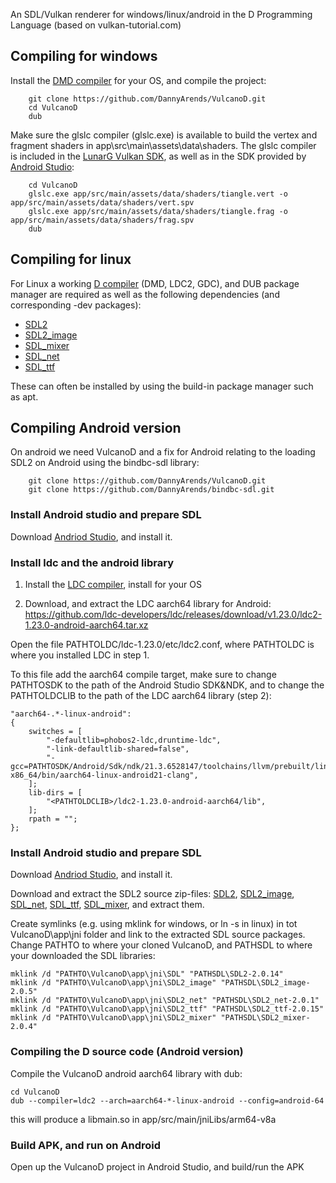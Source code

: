An SDL/Vulkan renderer for windows/linux/android in the D Programming Language (based on vulkan-tutorial.com)

## Compiling for windows
Install the [DMD compiler](https://dlang.org/download.html) for your OS, and compile the project:

```
    git clone https://github.com/DannyArends/VulcanoD.git
    cd VulcanoD
    dub
```

Make sure the glslc compiler (glslc.exe) is available to build the vertex and fragment shaders in app\src\main\assets\data\shaders.
The glslc compiler is included in the [LunarG Vulkan SDK](https://vulkan.lunarg.com/), as well as in the SDK provided by 
[Android Studio](https://developer.android.com/studio):

```
    cd VulcanoD
    glslc.exe app/src/main/assets/data/shaders/tiangle.vert -o app/src/main/assets/data/shaders/vert.spv
    glslc.exe app/src/main/assets/data/shaders/tiangle.frag -o app/src/main/assets/data/shaders/frag.spv
    dub
```

## Compiling for linux
For Linux a working [D compiler](https://dlang.org/download.html) (DMD, LDC2, GDC), and DUB package manager are required as well as the following 
dependencies (and corresponding -dev packages):

 * [SDL2](https://www.libsdl.org/)
 * [SDL2_image](https://www.libsdl.org/projects/SDL_image/)
 * [SDL_mixer](https://www.libsdl.org/projects/SDL_mixer/)
 * [SDL_net](https://www.libsdl.org/projects/SDL_net/)
 * [SDL_ttf](https://www.libsdl.org/projects/SDL_ttf/)

These can often be installed by using the build-in package manager such as apt.

## Compiling Android version

On android we need VulcanoD and a fix for Android relating to the loading SDL2 on Android using the bindbc-sdl library:

```
    git clone https://github.com/DannyArends/VulcanoD.git
    git clone https://github.com/DannyArends/bindbc-sdl.git
```

###  Install Android studio and prepare SDL
Download [Andriod Studio](https://developer.android.com/studio), and install it.

###  Install ldc and the android library

1) Install the [LDC compiler](https://dlang.org/download.html), install for your OS

2) Download, and extract the LDC aarch64 library for Android:
https://github.com/ldc-developers/ldc/releases/download/v1.23.0/ldc2-1.23.0-android-aarch64.tar.xz

Open the file PATHTOLDC/ldc-1.23.0/etc/ldc2.conf, where PATHTOLDC is where you installed LDC in step 1. 

To this file add the aarch64 compile target, make sure to change PATHTOSDK to the path of the Android Studio SDK&NDK, and to 
change the PATHTOLDCLIB to the path of the LDC aarch64 library (step 2):

```Gradle
"aarch64-.*-linux-android":
{
    switches = [
        "-defaultlib=phobos2-ldc,druntime-ldc",
        "-link-defaultlib-shared=false",
        "-gcc=PATHTOSDK/Android/Sdk/ndk/21.3.6528147/toolchains/llvm/prebuilt/linux-x86_64/bin/aarch64-linux-android21-clang",
    ];
    lib-dirs = [
        "<PATHTOLDCLIB>/ldc2-1.23.0-android-aarch64/lib",
    ];
    rpath = "";
};
```

###  Install Android studio and prepare SDL
Download [Andriod Studio](https://developer.android.com/studio), and install it.

Download and extract the SDL2 source zip-files:
[SDL2](https://www.libsdl.org/download-2.0.php), 
[SDL2_image](https://www.libsdl.org/projects/SDL_image/), 
[SDL_net](https://www.libsdl.org/projects/SDL_net/), 
[SDL_ttf](https://www.libsdl.org/projects/SDL_ttf/), 
[SDL_mixer](https://www.libsdl.org/projects/SDL_mixer/), and extract them.

Create symlinks (e.g. using mklink for windows, or ln -s in linux) in tot VulcanoD\app\jni folder and 
link to the extracted SDL source packages. Change PATHTO to where your cloned VulcanoD, and PATHSDL to 
where your downloaded the SDL libraries:

```
mklink /d "PATHTO\VulcanoD\app\jni\SDL" "PATHSDL\SDL2-2.0.14"
mklink /d "PATHTO\VulcanoD\app\jni\SDL2_image" "PATHSDL\SDL2_image-2.0.5"
mklink /d "PATHTO\VulcanoD\app\jni\SDL2_net" "PATHSDL\SDL2_net-2.0.1"
mklink /d "PATHTO\VulcanoD\app\jni\SDL2_ttf" "PATHSDL\SDL2_ttf-2.0.15"
mklink /d "PATHTO\VulcanoD\app\jni\SDL2_mixer" "PATHSDL\SDL2_mixer-2.0.4"
```

### Compiling the D source code (Android version)

Compile the VulcanoD android aarch64 library with dub:

```
cd VulcanoD
dub --compiler=ldc2 --arch=aarch64-*-linux-android --config=android-64
```
this will produce a libmain.so in app/src/main/jniLibs/arm64-v8a

### Build APK, and run on Android

Open up the VulcanoD project in Android Studio, and build/run the APK